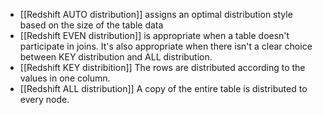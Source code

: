 - [[Redshift AUTO distribution]] assigns an optimal distribution style based on the size of the table data
- [[Redshift EVEN distribution]] is appropriate when a table doesn't participate in joins. It's also appropriate when there isn't a clear choice between KEY distribution and ALL distribution.
- [[Redshift KEY distribition]] The rows are distributed according to the values in one column.
- [[Redshift ALL distribution]] A copy of the entire table is distributed to every node.